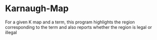 # Karnaugh-Map
For a given K map and a term, this program highlights the region corresponding to the term and also reports whether the region is legal or illegal
